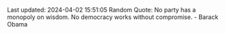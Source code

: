 Last updated: 2024-04-02 15:51:05
Random Quote: No party has a monopoly on wisdom. No democracy works without compromise. - Barack Obama